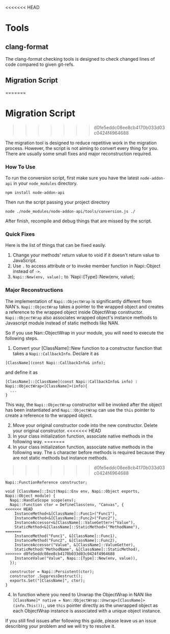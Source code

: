 <<<<<<< HEAD
# Tools

## clang-format

The clang-format checking tools is designed to check changed lines of code compared to given git-refs.

## Migration Script
=======
# Migration Script
>>>>>>> d0fe5eddc08ee8cb4170b033d03c0424f4964688

The migration tool is designed to reduce repetitive work in the migration process. However, the script is not aiming to convert every thing for you. There are usually some small fixes and major reconstruction required.

### How To Use

To run the conversion script, first make sure you have the latest `node-addon-api` in your `node_modules` directory.
```
npm install node-addon-api
```

Then run the script passing your project directory
```
node ./node_modules/node-addon-api/tools/conversion.js ./
```

After finish, recompile and debug things that are missed by the script.


### Quick Fixes
Here is the list of things that can be fixed easily.
  1. Change your methods' return value to void if it doesn't return value to JavaScript.
  2. Use `.` to access attribute or to invoke member function in Napi::Object instead of `->`.
  3. `Napi::New(env, value);` to `Napi::[Type]::New(env, value);


### Major Reconstructions
The implementation of `Napi::ObjectWrap` is significantly different from NAN's. `Napi::ObjectWrap` takes a pointer to the wrapped object and creates a reference to the wrapped object inside ObjectWrap constructor. `Napi::ObjectWrap` also associates wrapped object's instance methods to Javascript module instead of static methods like NAN.

So if you use Nan::ObjectWrap in your module, you will need to execute the following steps.

  1. Convert your [ClassName]::New function to a constructor function that takes a `Napi::CallbackInfo`. Declare it as
```
[ClassName](const Napi::CallbackInfo& info);
```
and define it as
```
[ClassName]::[ClassName](const Napi::CallbackInfo& info) : Napi::ObjectWrap<[ClassName]>(info){
  ...
}
```
This way, the `Napi::ObjectWrap` constructor will be invoked after the object has been instantiated and `Napi::ObjectWrap` can use the `this` pointer to create a reference to the wrapped object.

  2. Move your original constructor code into the new constructor. Delete your original constructor.
<<<<<<< HEAD
  3. In your class initialization function, associate native methods in the following way.
=======
  3. In your class initialization function, associate native methods in the following way. The `&` character before methods is required because they are not static methods but instance methods.
>>>>>>> d0fe5eddc08ee8cb4170b033d03c0424f4964688
```
Napi::FunctionReference constructor;

void [ClassName]::Init(Napi::Env env, Napi::Object exports, Napi::Object module) {
  Napi::HandleScope scope(env);
  Napi::Function ctor = DefineClass(env, "Canvas", {
<<<<<<< HEAD
    InstanceMethod<&[ClassName]::Func1>("Func1"),
    InstanceMethod<&[ClassName]::Func2>("Func2"),
    InstanceAccessor<&[ClassName]::ValueGetter>("Value"),
    StaticMethod<&[ClassName]::StaticMethod>("MethodName"),
=======
    InstanceMethod("Func1", &[ClassName]::Func1),
    InstanceMethod("Func2", &[ClassName]::Func2),
    InstanceAccessor("Value", &[ClassName]::ValueGetter),
    StaticMethod("MethodName", &[ClassName]::StaticMethod),
>>>>>>> d0fe5eddc08ee8cb4170b033d03c0424f4964688
    InstanceValue("Value", Napi::[Type]::New(env, value)),
  });

  constructor = Napi::Persistent(ctor);
  constructor .SuppressDestruct();
  exports.Set("[ClassName]", ctor);
}
```
  4. In function where you need to Unwrap the ObjectWrap in NAN like `[ClassName]* native = Nan::ObjectWrap::Unwrap<[ClassName]>(info.This());`, use `this` pointer directly as the unwrapped object as each ObjectWrap instance is associated with a unique object instance.


If you still find issues after following this guide, please leave us an issue describing your problem and we will try to resolve it.
